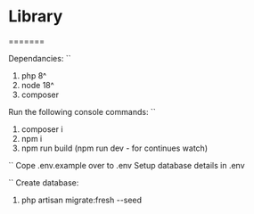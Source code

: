 # Library
=======

Dependancies:
``
1. php 8^
2. node 18^
3. composer

Run the following console commands:
``
1. composer i
2. npm i
3. npm run build (npm run dev - for continues watch)

``
Cope .env.example over to .env
Setup database details in .env

``
Create database:
1. php artisan migrate:fresh --seed